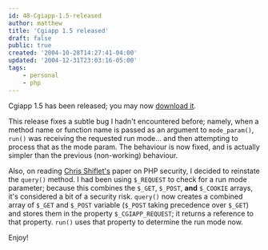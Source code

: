 ```yaml
---
id: 48-Cgiapp-1.5-released
author: matthew
title: 'Cgiapp 1.5 released'
draft: false
public: true
created: '2004-10-28T14:27:41-04:00'
updated: '2004-12-31T23:03:16-05:00'
tags:
    - personal
    - php
---
```

Cgiapp 1.5 has been released; you may now [download it](download?mode=view_download&id=11).

This release fixes a subtle bug I hadn't encountered before; namely, when a
method name or function name is passed as an argument to `mode_param()`, `run()`
was receiving the requested run mode… and then attempting to process that as the
mode param. The behaviour is now fixed, and is actually simpler than the
previous (non-working) behaviour.

Also, on reading [Chris Shiflet's](http://shiflett.org) paper on PHP security, I
decided to reinstate the `query()` method. I had been using `$_REQUEST` to check
for a run mode parameter; because this combines the `$_GET`, `$_POST`, **and**
`$_COOKIE` arrays, it's considered a bit of a security risk. `query()` now
creates a combined array of `$_GET` and `$_POST` variable (`$_POST` taking
precedence over `$_GET`) and stores them in the property `$_CGIAPP_REQUEST`; it
returns a reference to that property.  `run()` uses that property to determine
the run mode now.

Enjoy!
